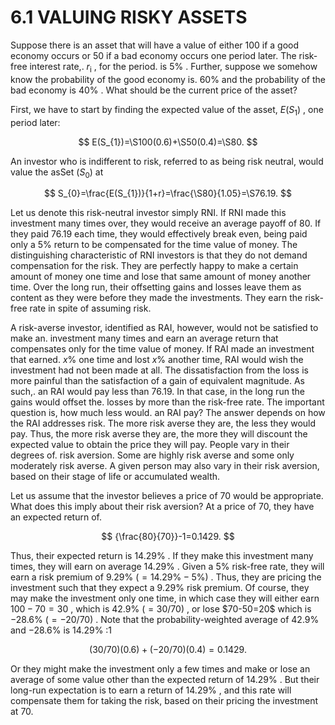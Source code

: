 # 6.1 VALUING RISKY ASSETS

Suppose there is an asset that will have a value of either 100 if a good economy occurs or 50 if a bad economy occurs one period later. The risk-free interest rate,. $r_{\mathrm{{i}}}$ , for the period. is $5\%$ . Further, suppose we somehow know the probability of the good economy is. $60\%$ and the probability of the bad economy is $40\%$ . What should be the current price of the asset?

First, we have to start by finding the expected value of the asset, $E(S_{1})$ , one period later:

$$
E(S_{1})=\S100(0.6)+\S50(0.4)=\S80.
$$

An investor who is indifferent to risk, referred to as being risk neutral, would value the asSet $(S_{0})$ at

$$
S_{0}=\frac{E(S_{1})}{1+r}=\frac{\S80}{1.05}=\S76.19.
$$

Let us denote this risk-neutral investor simply RNI. If RNI made this investment many times over, they would receive an average payoff of 80. If they paid 76.19 each time, they would effectively break even, being paid only a $5\%$ return to be compensated for the time value of money. The distinguishing characteristic of RNI investors is that they do not demand compensation for the risk. They are perfectly happy to make a certain amount of money one time and lose that same amount of money another time. Over the long run, their offsetting gains and losses leave them as content as they were before they made the investments. They earn the risk-free rate in spite of assuming risk.

A risk-averse investor, identified as RAI, however, would not be satisfied to make an. investment many times and earn an average return that compensates only for the time value of money. If RAI made an investment that earned. $x\%$ one time and lost $x\%$ another time, RAI would wish the investment had not been made at all. The dissatisfaction from the loss is more painful than the satisfaction of a gain of equivalent magnitude. As such,. an RAI would pay less than 76.19. In that case, in the long run the gains would offset the. losses by more than the risk-free rate. The important question is, how much less would. an RAI pay? The answer depends on how the RAI addresses risk. The more risk averse they are, the less they would pay. Thus, the more risk averse they are, the more they will discount the expected value to obtain the price they will pay. People vary in their degrees of. risk aversion. Some are highly risk averse and some only moderately risk averse. A given person may also vary in their risk aversion, based on their stage of life or accumulated wealth.

Let us assume that the investor believes a price of 70 would be appropriate. What does this imply about their risk aversion? At a price of 70, they have an expected return of.

$$
{\frac{80}{70}}-1=0.1429.
$$

Thus, their expected return is $14.29\%$ . If they make this investment many times, they will earn on average $14.29\%$ . Given a $5\%$ risk-free rate, they will earn a risk premium of $9.29\%$ $(=14.29\%-5\%)$ . Thus, they are pricing the investment such that they expect a $9.29\%$ risk premium. Of course, they may make the investment only one time, in which case they will either earn $100-70=30$ , which is $42.9\%$ $(=30/70)$ , or lose $70-50=20\$ which is $-28.6\%$ $(=-20/70)$ . Note that the probability-weighted average of $42.9\%$ and $-28.6\%$ is $14.29\%$ :1

$$
(30/70)(0.6)+(-20/70)(0.4)=0.1429.
$$

Or they might make the investment only a few times and make or lose an average of some value other than the expected return of $14.29\%$ . But their long-run expectation is to earn a return of $14.29\%$ , and this rate will compensate them for taking the risk, based on their pricing the investment at 70.
